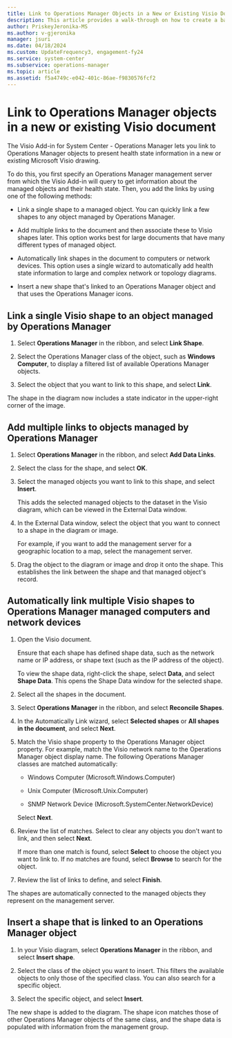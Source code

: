 ```yaml
---
title: Link to Operations Manager Objects in a New or Existing Visio Document
description: This article provides a walk-through on how to create a basic monitoring drawing in Visio and link to Operations Manager objects.
author: PriskeyJeronika-MS
ms.author: v-gjeronika
manager: jsuri
ms.date: 04/18/2024
ms.custom: UpdateFrequency3, engagement-fy24
ms.service: system-center
ms.subservice: operations-manager
ms.topic: article
ms.assetid: f5a4749c-e042-401c-86ae-f9830576fcf2
---
```


# Link to Operations Manager objects in a new or existing Visio document



The Visio Add-in for System Center - Operations Manager lets you link to Operations Manager objects to present health state information in a new or existing Microsoft Visio drawing.

To do this, you first specify an Operations Manager management server from which the Visio Add-in will query to get information about the managed objects and their health state. Then, you add the links by using one of the following methods:  

-   Link a single shape to a managed object. You can quickly link a few shapes to any object managed by Operations Manager.  

-   Add multiple links to the document and then associate these to Visio shapes later. This option works best for large documents that have many different types of managed object.  

-   Automatically link shapes in the document to computers or network devices. This option uses a single wizard to automatically add health state information to large and complex network or topology diagrams.  

-   Insert a new shape that's linked to an Operations Manager object and that uses the Operations Manager icons.  

## Link a single Visio shape to an object managed by Operations Manager  

1.  Select **Operations Manager** in the ribbon, and select **Link Shape**.  

2.  Select the Operations Manager class of the object, such as **Windows Computer**, to display a filtered list of available Operations Manager objects.  

3.  Select the object that you want to link to this shape, and select **Link**.  

The shape in the diagram now includes a state indicator in the upper-right corner of the image.  

## Add multiple links to objects managed by Operations Manager  

1.  Select **Operations Manager** in the ribbon, and select **Add Data Links**.  

2.  Select the class for the shape, and select **OK**.  

3.  Select the managed objects you want to link to this shape, and select **Insert**.  

    This adds the selected managed objects to the dataset in the Visio diagram, which can be viewed in the External Data window.  

4.  In the External Data window, select the object that you want to connect to a shape in the diagram or image.  

    For example, if you want to add the management server for a geographic location to a map, select the management server.  

5.  Drag the object to the diagram or image and drop it onto the shape. This establishes the link between the shape and that managed object's record.  

## Automatically link multiple Visio shapes to Operations Manager managed computers and network devices  

1.  Open the Visio document.  

    Ensure that each shape has defined shape data, such as the network name or IP address, or shape text (such as the IP address of the object).  

    To view the shape data, right-click the shape, select **Data**, and select **Shape Data**. This opens the Shape Data window for the selected shape.  

2.  Select all the shapes in the document.  

3.  Select **Operations Manager** in the ribbon, and select **Reconcile Shapes**.  

4.  In the Automatically Link wizard, select **Selected shapes** or **All shapes in the document**, and select **Next**.  

5.  Match the Visio shape property to the Operations Manager object property. For example, match the Visio network name to the Operations Manager object display name. The following Operations Manager classes are matched automatically:  

    -   Windows Computer (Microsoft.Windows.Computer)  

    -   Unix Computer (Microsoft.Unix.Computer)  

    -   SNMP Network Device (Microsoft.SystemCenter.NetworkDevice)  

    Select **Next**.  

6.  Review the list of matches. Select to clear any objects you don't want to link, and then select **Next**.  

    If more than one match is found, select **Select** to choose the object you want to link to. If no matches are found, select **Browse** to search for the object.  

7.  Review the list of links to define, and select **Finish**.  

The shapes are automatically connected to the managed objects they represent on the management server.  

## Insert a shape that is linked to an Operations Manager object  

1.  In your Visio diagram, select **Operations Manager** in the ribbon, and select **Insert shape**.  

2.  Select the class of the object you want to insert. This filters the available objects to only those of the specified class. You can also search for a specific object.  

3.  Select the specific object, and select **Insert**.  

The new shape is added to the diagram. The shape icon matches those of other Operations Manager objects of the same class, and the shape data is populated with information from the management group.  
